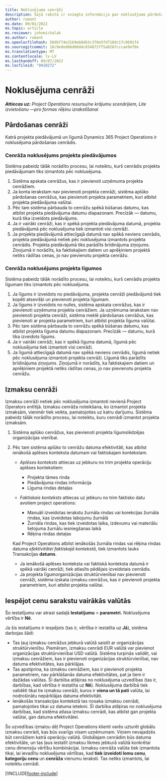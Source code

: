 ```yaml
---
title: Noklusējuma cenrāži
description: Šajā rakstā ir sniegta informācija par noklusējuma pārdošanas un izmaksu cenrāžiem programmā Project Operations.
author: rumant
ms.date: 09/01/2022
ms.topic: article
ms.reviewer: johnmichalak
ms.author: rumant
ms.openlocfilehash: 50dbf74e31b9eb8d63c378e5fd718dc17c9691f4
ms.sourcegitcommit: 16c9eded66d60d4c654872ff5a0267cccae9ef0e
ms.translationtype: MT
ms.contentlocale: lv-LV
ms.lasthandoff: 09/07/2022
ms.locfileid: "9410272"
---
```

# <a name="default-price-lists"></a>Noklusējuma cenrāži

_**Attiecas uz:** Project Operations resursu/ne krājumu scenārijiem, Lite izvietošanu —pro formas rēķinu izrakstīšanai_

## <a name="sales-price-lists"></a>Pārdošanas cenrāži

Katrā projekta piedāvājumā un līgumā Dynamics 365 Project Operations ir noklusējuma pārdošanas cenrādis. 

### <a name="price-list-default-on-project-quotes"></a>Cenrāža noklusējums projekta piedāvājumos
Sistēma pabeidz tālāk norādīto procesu, lai noteiktu, kurš cenrādis projekta piedāvājumam tiks izmantots pēc noklusējuma.

1. Sistēma apskata cenrāžus, kas ir pievienoti uzņēmuma projekta cenrāžiem. 
1. Ja konta ierakstam nav pievienoti projekta cenrāži, sistēma aplūko pārdošanas cenrāžus, kas pievienoti projekta parametriem, kuri atbilst projekta piedāvājuma valūtai.
1. Pēc tam sistēma pārbauda to cenrāžu spēkā būšanas datumu, kas atbilst projekta piedāvājuma datumu diapazonam. Precīzāk — datumu, kurā tika izveidots piedāvājums.
1. Ja ir vairāki cenrāži, kas ir spēkā projekta piedāvājuma datumā, projekta piedāvājumā pēc noklusējuma tiek izmantoti visi cenrāži.
1. Ja projekta piedāvājumā attiecīgajā datumā nav spēkā neviens cenrādis, projekta piedāvājumā netiek pēc noklusējuma izmantots projekta cenrādis. Projekta piedāvājumā tiks parādīts brīdinājuma ziņojums. Ziņojumā ir norādīts, ka faktiskajiem datiem un aprēķiniem projektā netiks rādītas cenas, jo nav pievienotu projekta cenrāžu.

### <a name="price-list-default-on-project-contracts"></a>Cenrāža noklusējums projekta līgumos 
Sistēma pabeidz tālāk norādīto procesu, lai noteiktu, kurš cenrādis projekta līgumam tiks izmantots pēc noklusējuma.

1. Ja līgums ir izveidots no piedāvājuma, projekta cenrāži piedāvājumā tiek kopēti atsevišķi un pievienoti projekta līgumam.
1. Ja līgums ir izveidots no nulles, sistēma apskata cenrāžus, kas ir pievienoti uzņēmuma projekta cenrāžiem. Ja uzņēmuma ierakstam nav pievienoti projekta cenrāži, sistēma meklē pārdošanas cenrāžus, kas pievienoti ar projekta parametriem, kuri atbilst projekta līguma valūtai.
1. Pēc tam sistēma pārbauda to cenrāžu spēkā būšanas datumu, kas atbilst projekta līguma datumu diapazonam. Precīzāk — datumu, kurā tika izveidots līgums.
1. Ja ir vairāki cenrāži, kas ir spēkā līguma datumā, līgumā pēc noklusējuma tiek izmantoti visi cenrāži.
1. Ja līgumā attiecīgajā datumā nav spēkā neviens cenrādis, līgumā netiek pēc noklusējuma izmantoti projekta cenrāži. Līgumā tiks parādīts brīdinājuma ziņojums. Ziņojumā ir norādīts, ka faktiskajiem datiem un aprēķiniem projektā netiks rādītas cenas, jo nav pievienotu projekta cenrāžu.

## <a name="cost-price-lists"></a>Izmaksu cenrāži

Izmaksu cenrāži netiek pēc noklusējuma izmantoti nevienā Project Operators entītijā. Izmaksu cenrāža noteikšana, ko izmantot projekta izmaksām, vienmēr tiek veikta, pamatojoties uz katru darījumu. Sistēma pabeidz tālāk norādīto procesu, lai noteiktu, kuru cenrādi izmantot projekta izmaksām.

1. Sistēma aplūko cenrāžus, kas pievienoti projekta līgumslēdzējas organizācijas vienībai.
1. Pēc tam sistēma aplūko to cenrāžu datuma efektivitāti, kas atbilst ienākošā aplēses konteksta datumam vai faktiskajam kontekstam.

    - *Aplēses konteksts* attiecas uz jebkuru no trim projekta operāciju aplēses kontekstiem:

        - Projekta tāmes rinda
        - Piedāvājuma rindas informācija
        - Līguma rindas detaļas

    - *Faktiskais konteksts* attiecas uz jebkuru no trim faktisko datu avotiem project operations:

       - Manuāli izveidotas ierakstu žurnāla rindas vai korekcijas žurnāla rindas, kas izveidotas labojumu žurnālā
       - Žurnāla rindas, kas tiek izveidotas laika, izdevumu vai materiālu lietojuma žurnālu iesniegšanas laikā
       - Rēķina rindas detaļas

    Kad Project Operations atbilst ienākošās žurnāla rindas vai rēķina rindas datuma *efektivitātei faktiskajā kontekstā*, tiek izmantots lauks Transakcijas **datums**.

    - Ja ienākošā aplēses konteksta vai faktiskā konteksta datumā ir spēkā vairāki cenrāži, tiek atlasīts pēdējais izveidotais cenrādis.
    - Ja projekta līgumorganizācijas struktūrvienībai nav pievienoti cenrāži, sistēma izskata izmaksu cenrāžus, kas ir pievienoti projekta parametriem, kuri atbilst projekta valūtai.

## <a name="enable-multi-currency-cost-price-list"></a>Iespējot cenu sarakstu vairākās valūtās

Šo iestatījumu var atrast sadaļā **Iestatījumu** \> **parametri.** Noklusējuma vērtība ir **Nē**.

Ja šis iestatījums ir iespējots (tas ir, vērtība ir iestatīta uz **Jā**), sistēma darbojas šādi:

- Tas ļauj izmaksu cenrāžus jebkurā valūtā saistīt ar organizācijas struktūrvienību. Piemēram, izmaksu cenrādi EUR valūtā var pievienot organizācijas struktūrvienībai USD valūtā. Sistēma turpinās validēt, vai izmaksu cenrāžiem, kas ir pievienoti organizācijas struktūrvienībai, nav datuma efektivitātes, kas pārklājas.
- Tas apstiprina, ka izmaksu cenrāžiem, kas ir pievienoti projekta parametriem, nav pārklāšanās datuma efektivitātes, pat ja tiem ir dažādas valūtas. Šī darbība atšķiras no noklusējuma uzvedības (tas ir, darbības, kad vērtība ir iestatīta uz **Nē**). Noklusējuma darbībā tiek validēti tikai tie izmaksu cenrāži, kuros ir **viena un tā pati** valūta, lai nodrošinātu nepārklājas datuma efektivitāti.
- Ienākošās transakcijas kontekstā tas nosaka izmaksu cenrādi, pamatojoties tikai uz datuma ietekmi. Šī darbība atšķiras no noklusējuma darbības, kad sistēma atlasa izmaksu cenrādi, kas atbilst gan projekta valūtai, gan datuma efektivitātei.

Šo uzvedības izmaiņu dēļ Project Operations klienti varēs uzturēt globālu izmaksu cenrādi, kas būs svarīgs visam uzņēmumam. Viņiem nevajadzēs būt cenrāžiem katrā operāciju valūtā. Globālajam cenrādim būs datuma efektivitāte, un tas ļaus iestatīt izmaksu likmes jebkurā valūtā konkrētai cenu dimensiju vērtību kombinācijai. Izmaksu cenrāža valūta tiek izmantota tikai, lai ievadītu noklusējuma vērtības, kad **tiek izveidoti lomu cenu**, **kategoriju cenu** un **cenrāža** vienumu ieraksti. Tas netiks izmantots, lai noteiktu cenrādi.

[!INCLUDE[footer-include](../includes/footer-banner.md)]

